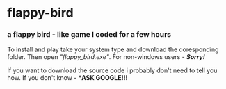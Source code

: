# flappy-bird
### a flappy bird - like game I coded for a few hours

To install and play take your system type and download the coresponding folder. Then open *"flappy_bird.exe"*.
For non-windows users - ***__Sorry!__***

If you want to download the source code i probably don't need to tell you how. If you don't know - ***__ASK GOOGLE!!!__**
